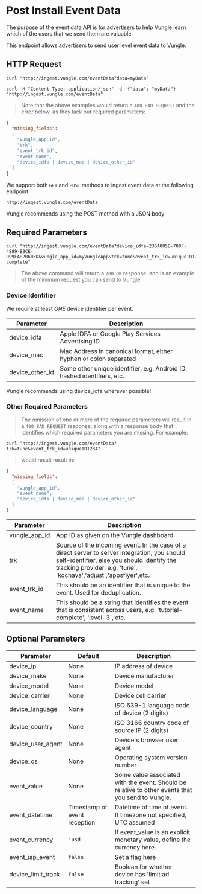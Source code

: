 # Post Install Event Data

The purpose of the event data API is for advertisers to help Vungle learn which of the users that we send them are valuable.

This endpoint allows advertisers to send user level event data to Vungle.

## HTTP Request
```shell
curl "http://ingest.vungle.com/eventData?data=myData"

curl -H "Content-Type: application/json" -d '{"data": "myData"}' "http://ingest.vungle.com/eventData"
```

>Note that the above examples would return a `400 BAD REQUEST` and the error below, as they lack our required parameters:

```json
{
  "missing_fields":
  [
    "vungle_app_id",
    "trk",
    "event_trk_id",
    "event_name",
    "device_idfa | device_mac | device_other_id"
  ]
}
```

We support both `GET` and `POST` methods to ingest event data at the following endpoint:

`http://ingest.vungle.com/eventData`

<aside class="success">
Vungle recommends using the POST method with a JSON body
</aside>

## Required Parameters
```shell
curl "http://ingest.vungle.com/eventData?device_idfa=236A005B-700F-4889-B9CE-999EAB2B605D&vungle_app_id=myVungleApp&trk=tune&event_trk_id=uniqueID1234&event_name=tutorial-complete"
```

>The above command will return a `200 OK` response, and is an example of the minimum request you can send to Vungle.

### Device Identifier

We require at least *ONE* device identifier per event.

Parameter   | Description
-----       | -----
device_idfa | Apple IDFA or Google Play Services Advertising ID
device_mac  | Mac Address in canonical format, either hyphen or colon separated
device_other_id | Some other unique identifier, e.g. Android ID, hashed identifiers, etc.

<aside class="success">
Vungle recommends using device_idfa wherever possible!
</aside>


### Other Required Parameters

>The omission of one or more of the required parameters will result in a `400 BAD REQUEST` response, along with a response body that identifies which required parameters you are missing. For example:

```shell
curl "http://ingest.vungle.com/eventData?trk=tune&event_trk_id=uniqueID1234"
```

>would result result in:

```json
{
  "missing_fields":
  [
    "vungle_app_id",
    "event_name",
    "device_idfa | device_mac | device_other_id"
  ]
}
```

Parameter     | Description
------------- | -----------
vungle_app_id | App ID as given on the Vungle dashboard
trk           | Source of the incoming event. In the case of a direct server to server integration, you should self-identifier, else you should identify the tracking provider, e.g. 'tune', 'kochava','adjust','appsflyer',etc.
event_trk_id  | This should be an identifier that is unique to the event. Used for deduplication.
event_name    | This should be a string that identifies the event that is consistent across users, e.g. 'tutorial-complete', 'level-3', etc.

## Optional Parameters

Parameter           | Default | Description
-------------       | ------- | -----------
device_ip           | None    | IP address of device
device_make         | None    | Device manufacturer
device_model        | None    | Device model
device_carrier      | None    | Device cell carrier
device_language     | None    | ISO 639-1 language code of device (2 digits)
device_country      | None    | ISO 3166 country code of source IP (2 digits)
device_user_agent   | None    | Device's browser user agent
device_os           | None    | Operating system version number
event_value         | None    | Some value associated with the event. Should be relative to other events that you send to Vungle.
event_datetime      | Timestamp of event reception | Datetime of time of event. If timezone not specified, UTC assumed
event_currency      | `'usd'` | If event_value is an explicit monetary value, define the currency here.
event_iap_event     | `false` | Set a flag here
device_limit_track  | `false` | Boolean for whether device has 'limit ad tracking' set


